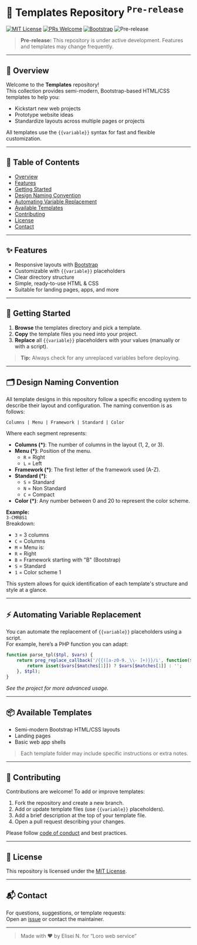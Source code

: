 # 🚀 Templates Repository <sup><kbd>Pre-release</kbd></sup>

[![MIT License](https://img.shields.io/badge/License-MIT-blue.svg)](LICENSE)
[![PRs Welcome](https://img.shields.io/badge/PRs-welcome-brightgreen.svg)](../../pulls)
[![Bootstrap](https://img.shields.io/badge/Built%20with-Bootstrap-7952B3.svg)](https://getbootstrap.com/)
![Pre-release](https://img.shields.io/badge/status-pre--release-yellow)
<!-- Add more badges as needed (coverage, CI status, etc.) -->

> **Pre-release:** This repository is under active development. Features and templates may change frequently.

---

## 📝 Overview

Welcome to the **Templates** repository!  
This collection provides semi-modern, Bootstrap-based HTML/CSS templates to help you:

- Kickstart new web projects
- Prototype website ideas
- Standardize layouts across multiple pages or projects

All templates use the `{{variable}}` syntax for fast and flexible customization.

---

## 📖 Table of Contents

- [Overview](#-overview)
- [Features](#-features)
- [Getting Started](#-getting-started)
- [Design Naming Convention](#-design-naming-convention)
- [Automating Variable Replacement](#-automating-variable-replacement)
- [Available Templates](#-available-templates)
- [Contributing](#-contributing)
- [License](#-license)
- [Contact](#-contact)

---

## ✨ Features

- Responsive layouts with [Bootstrap](https://getbootstrap.com/)
- Customizable with `{{variable}}` placeholders
- Clear directory structure
- Simple, ready-to-use HTML & CSS
- Suitable for landing pages, apps, and more

---

## 🚦 Getting Started

1. **Browse** the templates directory and pick a template.
2. **Copy** the template files you need into your project.
3. **Replace** all `{{variable}}` placeholders with your values (manually or with a script).

> **Tip:** Always check for any unreplaced variables before deploying.

---

## 🗂️ Design Naming Convention

All template designs in this repository follow a specific encoding system to describe their layout and configuration. The naming convention is as follows:

`Columns | Menu | Framework | Standard | Color`

Where each segment represents:

- **Columns (\*)**: The number of columns in the layout (1, 2, or 3).  
- **Menu (\*)**: Position of the menu.  
  - `R` = Right  
  - `L` = Left  
- **Framework (\*)**: The first letter of the framework used (A-Z).  
- **Standard (\*)**:  
  - `S` = Standard  
  - `N` = Non Standard  
  - `C` = Compact  
- **Color (\*)**: Any number between 0 and 20 to represent the color scheme.

**Example:**  
`3-CMRBS1`  
Breakdown:  
- `3` = 3 columns  
- `C` = Columns 
- `M` = Menu is:
- `R` = Right  
- `B` = Framework starting with "B" (Bootstrap)  
- `S` = Standard  
- `1` = Color scheme 1

This system allows for quick identification of each template's structure and style at a glance.

---

## ⚡ Automating Variable Replacement

You can automate the replacement of `{{variable}}` placeholders using a script.  
For example, here’s a PHP function you can adapt:

```php
function parse_tpl($tpl, $vars) {
    return preg_replace_callback('/{{([a-z0-9._\\- ]+)}}/i', function($matches) use ($vars) {
        return isset($vars[$matches[1]]) ? $vars[$matches[1]] : '';
    }, $tpl);
}
```
*See the project for more advanced usage.*

---

## 📦 Available Templates

- Semi-modern Bootstrap HTML/CSS layouts
- Landing pages
- Basic web app shells

> Each template folder may include specific instructions or extra notes.

---

## 🤝 Contributing

Contributions are welcome! To add or improve templates:

1. Fork the repository and create a new branch.
2. Add or update template files (use `{{variable}}` placeholders).
3. Add a brief description at the top of your template file.
4. Open a pull request describing your changes.

Please follow [code of conduct](CODE_OF_CONDUCT.md) and best practices.

---

## 📄 License

This repository is licensed under the [MIT License](LICENSE).

---

## 📬 Contact

For questions, suggestions, or template requests:  
Open an [issue](../../issues) or contact the maintainer.

---

> Made with ❤️ by Elisei N. for “Loro web service”
